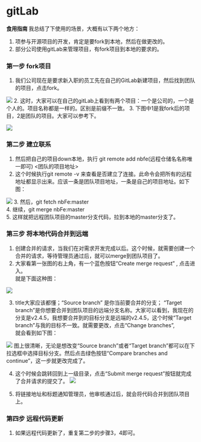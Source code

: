 # gitLab

<b> 食用指南 </b>
我总结了下使用的场景，大概有以下两个地方：
1. 项参与开源项目的开发，肯定是要fork到本地，然后在做更改的。
2. 部分公司使用gitLab来管理项目，有fork项目到本地的要求的。

### 第一步 fork项目
1. 我们公司现在是要求新入职的员工先在自己的GitLab新建项目，然后找到团队的项目，点击fork。

![](https://i.loli.net/2019/06/14/5d03021a4cd7732095.jpg)
2. 这时，大家可以在自己的gitLab上看到有两个项目：一个是公司的，一个是个人的。项目名称都是一样的。区别是前缀不一致。
3. 下图中1是我fork后的项目，2是团队的项目。大家可以参考下。

![](https://i.loli.net/2019/06/14/5d02f849bc79512572.jpg)


### 第二步 建立联系
1. 然后把自己的项目down本地，执行 git remote add nbfe(远程仓储名名称唯一即可) <团队的项目地址> 
2. 这个时候执行git remote -v 来查看是否建立了连接。此命令会把所有的远程地址都显示出来。应该一条是团队项目地址，一条是自己的项目地址。如下图：

![](https://i.loli.net/2019/06/14/5d0302a3c5ba397463.png)
3. 然后，git fetch nbFe:master <br />
4. 继续，git merge nbFe:master<br />
5. 这样就把远程团队项目的master分支代码，拉到本地的master分支了。


### 第三步 将本地代码合并到远端
1. 创建合并的请求，当我们在对需求开发完成以后。这个时候，就需要创建一个合并的请求，等待管理员通过后，就可以merge到团队项目了。
2. 大家看第一张图的右上角，有一个蓝色按钮“Create merge request” ,  点击进入。<br />就是下面这种图：

![](https://i.loli.net/2019/06/14/5d02fb5e1f75755915.jpg)

3. title大家应该都懂；“Source branch” 是你当前要合并的分支； “Target branch”是你想要合并到团队项目的远端分支名称。大家可以看到，我现在的分支是v2.4.5，我想要合并到的目标分支是远端的v2.4.5，这个时候“Target branch”与我的目标不一致。就需要更改，点击“Change branches”,<br />就会看到如下图：

![](https://i.loli.net/2019/06/14/5d02fca01737593610.jpg)
图上很清晰，无论是想改变“Source branch”或者“Target branch”都可以在下拉选框中选择目标分支。然后点击绿色按钮“Compare branches and continue”，这一步就更改完成了。

4. 这个时候会跳转回到上一级目录，点击“Submit merge request”按钮就完成了合并请求的提交了。
![](https://i.loli.net/2019/06/14/5d02fd5599b6b31717.jpg)

5. 将链接地址和标题通知管理员，他审核通过后，就会将代码合并到团队项目上。

### 第四步 远程代码更新
1. 如果远程代码更新了，重复第二步的步骤3，4即可。

